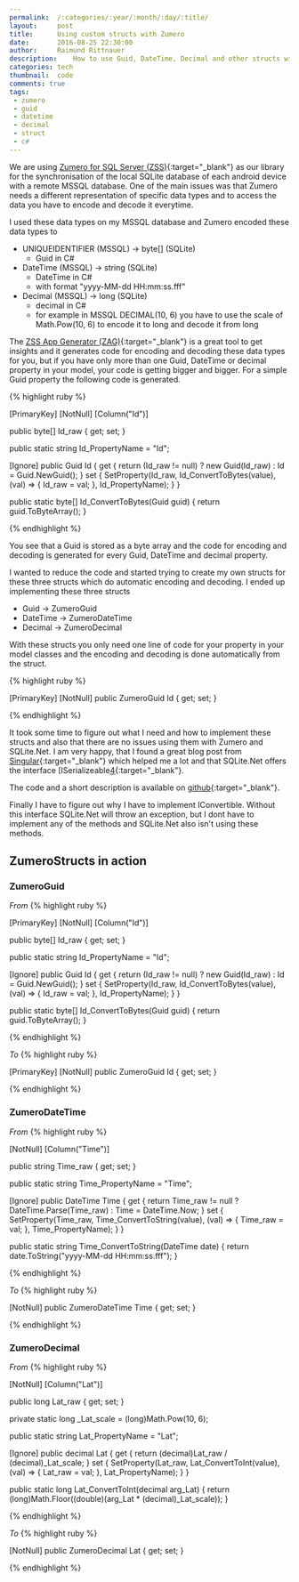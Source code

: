 ```yaml
---
permalink:	/:categories/:year/:month/:day/:title/
layout:     post
title:      Using custom structs with Zumero
date:       2016-08-25 22:30:00
author:     Raimund Rittnauer
description:    How to use Guid, DateTime, Decimal and other structs with Zumero
categories: tech
thumbnail:  code
comments: true
tags:
 - zumero
 - guid
 - datetime
 - decimal
 - struct
 - c#
---
```


We are using [Zumero for SQL Server (ZSS)][1]{:target="_blank"} as our library for the synchronisation of the local SQLite database of each android device with a remote MSSQL database.
One of the main issues was that Zumero needs a different representation of specific data types and to access the data you have to encode and decode it everytime.

I used these data types on my MSSQL database and Zumero encoded these data types to

* UNIQUEIDENTIFIER (MSSQL) -> byte[] (SQLite)
  * Guid in C#
* DateTime (MSSQL) -> string (SQLite)
  * DateTime in C#
  * with format "yyyy-MM-dd HH:mm:ss.fff"
* Decimal (MSSQL) -> long (SQLite)
  * decimal in C#
  * for example in MSSQL DECIMAL(10, 6) you have to use the scale of Math.Pow(10, 6) to encode it to long and decode it from long

The [ZSS App Generator (ZAG)][2]{:target="_blank"} is a great tool to get insights and it generates code for encoding and decoding these data types for you, but if you have only more than one Guid, DateTime or decimal property in your model, your code is getting bigger and bigger. For a simple Guid property the following code is generated.

{% highlight ruby %}

[PrimaryKey]
[NotNull]
[Column("Id")]

public byte[] Id_raw { get; set; }

public static string Id_PropertyName = "Id";

[Ignore]
public Guid Id
{ 
  get { return (Id_raw != null) ? new Guid(Id_raw) : Id = Guid.NewGuid(); } 
  set { SetProperty(Id_raw, Id_ConvertToBytes(value), (val) => { Id_raw = val; }, Id_PropertyName); }
}

public static byte[] Id_ConvertToBytes(Guid guid)
{
  return guid.ToByteArray();
}

{% endhighlight %}

You see that a Guid is stored as a byte array and the code for encoding and decoding is generated for every Guid, DateTime and decimal property.

I wanted to reduce the code and started trying to create my own structs for these three structs which do automatic encoding and decoding.
I ended up implementing these three structs

* Guid -> ZumeroGuid
* DateTime -> ZumeroDateTime
* Decimal -> ZumeroDecimal

With these structs you only need one line of code for your property in your model classes and the encoding and decoding is done automatically from the struct.

{% highlight ruby %}

[PrimaryKey]
[NotNull]
public ZumeroGuid Id { get; set; }

{% endhighlight %}

It took some time to figure out what I need and how to implement these structs and also that there are no issues using them with Zumero and SQLite.Net.
I am very happy, that I found a great blog post from [Singular][3]{:target="_blank"} which helped me a lot and that SQLite.Net offers the interface [ISerializeable[4]{:target="_blank"}.

The code and a short description is available on [github][5]{:target="_blank"}.

Finally I have to figure out why I have to implement IConvertible. Without this interface SQLite.Net will throw an exception, but I dont have to implement any of the methods and
SQLite.Net also isn't using these methods.

## ZumeroStructs in action

### ZumeroGuid

_From_
{% highlight ruby %}

[PrimaryKey]
[NotNull]
[Column("Id")]

public byte[] Id_raw { get; set; }

public static string Id_PropertyName = "Id";

[Ignore]
public Guid Id
{ 
  get { return (Id_raw != null) ? new Guid(Id_raw) : Id = Guid.NewGuid(); } 
  set { SetProperty(Id_raw, Id_ConvertToBytes(value), (val) => { Id_raw = val; }, Id_PropertyName); }
}

public static byte[] Id_ConvertToBytes(Guid guid)
{
  return guid.ToByteArray();
}

{% endhighlight %}

_To_
{% highlight ruby %}

[PrimaryKey]
[NotNull]
public ZumeroGuid Id { get; set; }

{% endhighlight %}

### ZumeroDateTime
_From_
{% highlight ruby %}

[NotNull]
[Column("Time")]

public string Time_raw { get; set; }

public static string Time_PropertyName = "Time";

[Ignore]
public DateTime Time
{
  get { return Time_raw != null ? DateTime.Parse(Time_raw) : Time = DateTime.Now; }
  set { SetProperty(Time_raw, Time_ConvertToString(value), (val) => { Time_raw = val; }, Time_PropertyName); }
}

public static string Time_ConvertToString(DateTime date)
{
  return date.ToString("yyyy-MM-dd HH:mm:ss.fff");
}

{% endhighlight %}

_To_
{% highlight ruby %}

[NotNull]
public ZumeroDateTime Time { get; set; }

{% endhighlight %}

### ZumeroDecimal
_From_
{% highlight ruby %}

[NotNull]
[Column("Lat")]

public long Lat_raw { get; set; }

private static long _Lat_scale = (long)Math.Pow(10, 6);

public static string Lat_PropertyName = "Lat";

[Ignore]
public decimal Lat
{ 
  get { return (decimal)Lat_raw / (decimal)_Lat_scale; }
  set { SetProperty(Lat_raw, Lat_ConvertToInt(value), (val) => { Lat_raw = val; }, Lat_PropertyName); }
}

public static long Lat_ConvertToInt(decimal arg_Lat)
{
  return (long)Math.Floor((double)(arg_Lat * (decimal)_Lat_scale));
}

{% endhighlight %}

_To_
{% highlight ruby %}

[NotNull]
public ZumeroDecimal Lat { get; set; }

{% endhighlight %}

[1]: http://zumero.com/
[2]: http://zumero.com/dev-center/zss/
[3]: http://www.singular.co.nz/2007/12/shortguid-a-shorter-and-url-friendly-guid-in-c-sharp/
[4]: https://github.com/oysteinkrog/SQLite.Net-PCL/blob/master/src/SQLite.Net/ISerializable.cs
[5]: https://github.com/raaaimund/ZumeroHelper
